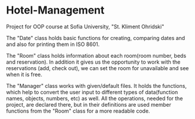 # Hotel-Management
Project for OOP course at Sofia University, "St. Kliment Ohridski"

The "Date" class holds basic functions for creating, comparing dates and and also for printing them in ISO 8601.

The "Room" class holds information about each room(room number, beds and reservation). In addition it  gives us the opportunity to work with the reservations (add, check out), we can set the room for unavailable and see when it is free. 

The "Manager" class works with given/default files. It holds the functions, which help to convert the user input to different types of data(function names, objects, numbers, etc) as well. All the operations, needed for the project, are declared there, but in their definitions are used member functions from the "Room" class for a more readable code. 
